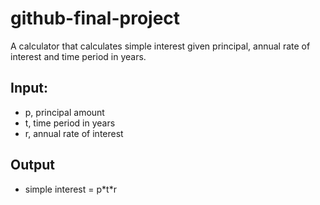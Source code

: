# github-final-project

A calculator that calculates simple interest given principal, annual rate of interest and time period in years.

## Input:
   - p, principal amount
   - t, time period in years
   - r, annual rate of interest
   
## Output
   - simple interest = p\*t\*r
